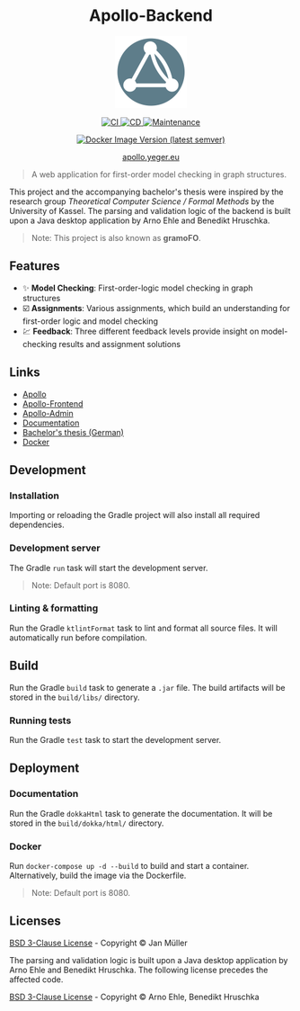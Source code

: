<h1 align="center">Apollo-Backend</h1>

<p align="center">
  <img src="https://raw.githubusercontent.com/DerYeger/apollo-frontend/master/src/assets/icons/android-chrome-512x512.png" alt="Logo" width="128" height="128">
</p>

<p align="center">
  <a href="https://github.com/DerYeger/apollo-backend/actions/workflows/ci.yml">
    <img alt="CI" src="https://github.com/DerYeger/apollo-backend/actions/workflows/ci.yml/badge.svg?event=push">
  </a>
  <a href="https://github.com/DerYeger/apollo-backend/actions/workflows/cd.yml">
    <img alt="CD" src="https://github.com/DerYeger/apollo-backend/actions/workflows/cd.yml/badge.svg">
  </a>
  <a href="https://github.com/DerYeger/apollo-backend/actions/workflows/maintenance.yml">
    <img alt="Maintenance" src="https://github.com/DerYeger/apollo-backend/actions/workflows/maintenance.yml/badge.svg">
  </a>
</p>
<p align="center">
  <a href="https://hub.docker.com/repository/docker/deryeger/apollo-backend">
    <img alt="Docker Image Version (latest semver)" src="https://img.shields.io/docker/v/deryeger/apollo-backend?logo=docker&sort=semver">
  </a>
</p>

<p align="center">
   <a href="https://apollo.yeger.eu/">
    apollo.yeger.eu
  </a>
</p>

> A web application for first-order model checking in graph structures.

This project and the accompanying bachelor's thesis were inspired by the research group *Theoretical Computer Science / Formal Methods* by the University of Kassel.
The parsing and validation logic of the backend is built upon a Java desktop application by Arno Ehle and Benedikt Hruschka.

> Note: This project is also known as **gramoFO**.

## Features

- ✨ **Model Checking**: First-order-logic model checking in graph structures
- ☑️ **Assignments**: Various assignments, which build an understanding for first-order logic and model checking
- 💹 **Feedback**: Three different feedback levels provide insight on model-checking results and assignment solutions

## Links

- [Apollo](https://github.com/DerYeger/apollo)
- [Apollo-Frontend](https://github.com/DerYeger/apollo-frontend)
- [Apollo-Admin](https://github.com/DerYeger/apollo-admin)
- [Documentation](https://apollo-backend.yeger.eu/)
- [Bachelor's thesis (German)](https://jan-mueller.at/documents/bachelor-thesis)
- [Docker](https://hub.docker.com/repository/docker/deryeger/apollo-backend)

## Development

### Installation

Importing or reloading the Gradle project will also install all required dependencies.

### Development server

The Gradle `run` task will start the development server.

>Note: Default port is 8080.

### Linting & formatting

Run the Gradle `ktlintFormat` task to lint and format all source files. It will automatically run before compilation.

## Build

Run the Gradle `build` task to generate a `.jar` file. The build artifacts will be stored in the `build/libs/` directory.

### Running tests

Run the Gradle `test` task to start the development server.

## Deployment

### Documentation

Run the Gradle `dokkaHtml` task to generate the documentation. It will be stored in the `build/dokka/html/` directory.

### Docker

Run `docker-compose up -d --build` to build and start a container. Alternatively, build the image via the Dockerfile.
>Note: Default port is 8080.

## Licenses

[BSD 3-Clause License](./LICENSE) - Copyright &copy; Jan Müller

The parsing and validation logic is built upon a Java desktop application by Arno Ehle and Benedikt Hruschka.
The following license precedes the affected code.

[BSD 3-Clause License](./src/eu/yeger/apollo/fol/LICENSE) - Copyright &copy; Arno Ehle, Benedikt Hruschka

